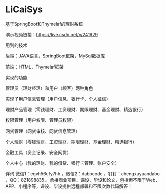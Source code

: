 # LiCaiSys
基于SpringBoot和Thymelaf的理财系统

演示视频链接：https://live.csdn.net/v/241929

用到的技术

后端：JAVA语言，SpringBoot框架，MySql数据库

前端：HTML，Thymelaf框架

实现的功能

管理员（理财经理）和用户（顾客）两种角色

实现了用户信息管理（用户信息、银行卡、个人征信）

理财产品管理（零钱理财、工资理财、期限理财、基金理财、精选银行）

权限管理（用户权限、管理员权限）

网贷管理（网贷审核、网贷信息管理）

个人理财（零钱理财、工资理财、期限理财、基金理财、精选银行）

金融工具（资金记录、安全网贷）

个人中心（我的理财、我的借贷、银行卡管理、账户安全）

详询 微信1：egvh56ufy7hh ，微信2：dabocode ，钉钉：chengxuyuandabo ，QQ：821898835 。承接商业项目、课设、毕设和论文，包括但不限于Web、APP、小程序等，课设、毕设提供远程部署和不限次数代码解答！
